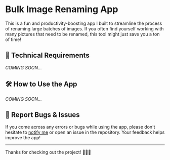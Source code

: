 # Bulk Image Renaming App

This is a fun and productivity-boosting app I built to streamline the process of renaming large batches of images. If you often find yourself working with many pictures that need to be renamed, this tool might just save you a ton of time!

## 🚀 Technical Requirements

*COMING SOON...*

## 🛠️ How to Use the App

*COMING SOON...*

## 🐞 Report Bugs & Issues

If you come across any errors or bugs while using the app, please don't hesitate to [notify me](mailto:your-email@example.com) or open an issue in the repository. Your feedback helps improve the app!

---

Thanks for checking out the project! 👨‍💻✨
